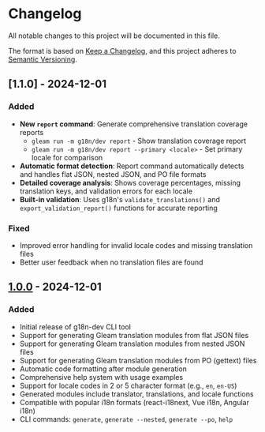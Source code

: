 # Changelog

All notable changes to this project will be documented in this file.

The format is based on [Keep a Changelog](https://keepachangelog.com/en/1.0.0/),
and this project adheres to [Semantic Versioning](https://semver.org/spec/v2.0.0.html).

## [1.1.0] - 2024-12-01

### Added

- **New `report` command**: Generate comprehensive translation coverage reports
  - `gleam run -m g18n/dev report` - Show translation coverage report
  - `gleam run -m g18n/dev report --primary <locale>` - Set primary locale for comparison
- **Automatic format detection**: Report command automatically detects and handles flat JSON, nested JSON, and PO file formats
- **Detailed coverage analysis**: Shows coverage percentages, missing translation keys, and validation errors for each locale
- **Built-in validation**: Uses g18n's `validate_translations()` and `export_validation_report()` functions for accurate reporting

### Fixed

- Improved error handling for invalid locale codes and missing translation files
- Better user feedback when no translation files are found

## [1.0.0] - 2024-12-01

### Added

- Initial release of g18n-dev CLI tool
- Support for generating Gleam translation modules from flat JSON files
- Support for generating Gleam translation modules from nested JSON files
- Support for generating Gleam translation modules from PO (gettext) files
- Automatic code formatting after module generation
- Comprehensive help system with usage examples
- Support for locale codes in 2 or 5 character format (e.g., `en`, `en-US`)
- Generated modules include translator, translations, and locale functions
- Compatible with popular i18n formats (react-i18next, Vue i18n, Angular i18n)
- CLI commands: `generate`, `generate --nested`, `generate --po`, `help`

[1.0.0]: https://github.com/renatillas/g18n-dev/releases/tag/v1.0.0

